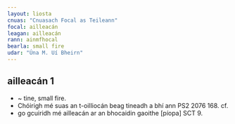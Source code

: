 ```yaml
---
layout: liosta
cnuas: "Cnuasach Focal as Teileann"
focal: ailleacán
leagan: ailleacán
rann: ainmfhocal
bearla: small fire
udar: "Úna M. Uí Bheirn"
---
```


## ailleacán 1

*  ~ tine, small fire.
*  Chóirigh mé suas an t-oilliocán beag tineadh a
bhí ann PS2 2076 168. cf.
*  go gcuiridh mé ailleacán ar an bhocaidin gaoithe
[píopa] SCT 9.
